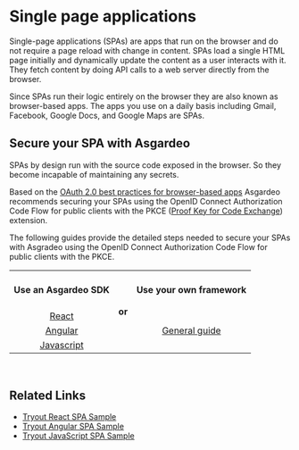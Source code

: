 # Single page applications

Single-page applications (SPAs) are apps that run on the browser and do not require a page reload with change 
in content. SPAs load a single HTML page initially and dynamically update the content as a user interacts with it. 
They fetch content by doing API calls to a web server directly from the browser.

Since SPAs run their logic entirely on the browser they are also known as browser-based apps. The apps you use on a 
daily basis including Gmail, Facebook, Google Docs, and Google Maps are SPAs.

## Secure your SPA with Asgardeo

SPAs by design run with the source code exposed in the browser. So they become incapable of maintaining any secrets.

Based on the [OAuth 2.0 best practices for browser-based apps](https://datatracker.ietf.org/doc/html/draft-ietf-oauth-browser-based-apps-08)
Asgardeo recommends securing your SPAs using the OpenID Connect Authorization Code Flow for public clients 
with the PKCE ([Proof Key for Code Exchange](https://datatracker.ietf.org/doc/html/rfc7636)) extension.

The following guides provide the detailed steps needed to secure your SPAs with Asgradeo using the OpenID Connect 
Authorization Code Flow for public clients with the PKCE. 

<table>
  <tbody>
    <tr>
      <td><h4><b>Use an Asgardeo SDK</b></h4></td>
      <td rowspan="4" colspan="4"><h4>or</h4></td>
      <td><h4><b>Use your own framework</b></h4></td>
    </tr>
    <tr>
      <td style="text-align:center"><a href="../../../sdks/react">React</a></td>
      <td rowspan="3" colspan="3" style="text-align:center"><a href="./spa-configure-general">General guide</a></td>
    </tr>
    <tr>
      <td style="text-align:center"><a href="../../../sdks/angular">Angular</a></td>
    </tr>
    <tr>
      <td style="text-align:center"><a href="../../../sdks/javascript">Javascript</a></td>
    </tr>
  </tbody>
</table>

<br>

## Related Links

* [Tryout React SPA Sample](/quickstarts/qsg-spa-react.md)
* [Tryout Angular SPA Sample](/quickstarts/qsg-spa-angular.md)
* [Tryout JavaScript SPA Sample](/quickstarts/qsg-spa-javascript.md)
